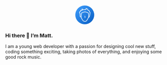 <p align="center">
  <a href="https://matthiasoberholzer.com">
    <img alt="Matthias Oberholzer" src="./MatthiasOberholzerLogoSquare.png" width="60" style="border-radius:50%;"/>
  </a>
</p>

### Hi there 👋 I’m Matt.

I am a young web developer with a passion for designing cool new stuff, coding something exciting, taking photos of everything, and enjoying some good rock music.
